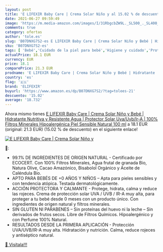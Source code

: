 ```yaml
---
layout: post
title: 'E LIFEXIR Baby Care | Crema Solar Niño y al 15.02 % de descuento'
date: 2021-06-27 09:59:49
image: 'https://m.media-amazon.com/images/I/31RbgcbZW9L._SL500_._SL400_.jpg'
comments: true
category: ofertas
author: 'tole.es'
slug: 'B07DNXG7S2-es E LIFEXIR Baby Care | Crema Solar Niño y Bebé | Hidratante...'
sku: 'B07DNXG7S2-es'
tags: [ 'Bebé','Cuidado de la piel para bebé','Higiene y cuidado','Protectores solares para bebé','bebé','elifexir', ]
actualPrice: 18.1 EUR
currency: EUR
price: 18.1
comparePrice: 21.3 EUR
prodname: 'E LIFEXIR Baby Care | Crema Solar Niño y Bebé | Hidratante  Nutritiva y Resistente Agua | Protector Solar Uva/Uvb/Ir-A | 100% Filtros Minerales  Hipoalergénica  Piel Sensible  Natural  100 ml'
country: 'es'
flag: '🇪🇸'
brand: 'ELIFEXIR'
buyurl: 'https://www.amazon.es/dp/B07DNXG7S2/?tag=tolees-21'
descuento: '15.02'
average: '18.732'
---
```


Ahora mismo tienes [E LIFEXIR Baby Care | Crema Solar Niño y Bebé | Hidratante  Nutritiva y Resistente Agua | Protector Solar Uva/Uvb/Ir-A | 100% Filtros Minerales  Hipoalergénica  Piel Sensible  Natural  100 ml](https://www.amazon.es/dp/B07DNXG7S2/?tag=tolees-21) a 18.1 EUR (original: 21.3 EUR) (15.02 %  de descuento) en el siguiente enlace!

[![E LIFEXIR Baby Care | Crema Solar Niño y](https://m.media-amazon.com/images/I/31RbgcbZW9L._SL500_._SL400_.jpg)](https://www.amazon.es/dp/B07DNXG7S2/?tag=tolees-21)

🔎:

- 99.1% DE INGREDIENTES DE ORIGEN NATURAL - Certificado por ECOCERT. Con 100% Filtros Minerales, Agua frutal de granada Bio, Natura Olive, Cacao Amazónico, Bisabolol Orgánico y Aceite de Caléndula Bio.
- APTO PARA BEBÉS DE +0 AÑOS Y NIÑOS – Apta para pieles sensibles y con tendencia atópica. Testada dermatológicamente.
- ACCIÓN PROTECTORA Y CALMANTE - Protege, hidrata, calma y reduce las rojeces. Crema de protección solar UVA / UVB / IR-A muy alta, para proteger a tu bebé desde 0 meses con un producto único. Con ingredientes de origen natural y filtros minerales.
- SIN GLUTEN NI PARABENES – Sin proteínas del huevo ni la leche – Sin derivados de frutos secos. Libre de Filtros Químicos. Hipoalergénico y con Perfume 100% Natural.
- RESULTADOS DESDE LA PRIMERA APLICACIÓN - Protección UVA/UVB/IR-A muy alta. Hidratación y nutrición. Calma, reduce rojeces y antiséptico natural.

[🛒 Visítala!!!](https://www.amazon.es/dp/B07DNXG7S2/?tag=tolees-21)
